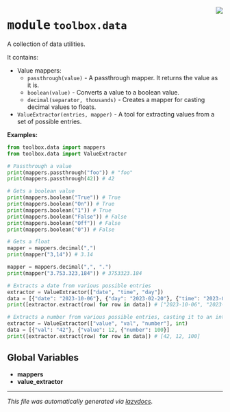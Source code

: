 <!-- markdownlint-disable -->

<a href="../toolbox/data/__init__.py#L0"><img align="right" style="float:right;" src="https://img.shields.io/badge/-source-cccccc?style=flat-square"></a>

# <kbd>module</kbd> `toolbox.data`
A collection of data utilities. 

It contains: 
- Value mappers: 
    - `passthrough(value)` - A passthrough mapper. It returns the value as it is. 
    - `boolean(value)` - Converts a value to a boolean value. 
    - `decimal(separator, thousands)` - Creates a mapper for casting decimal values to floats. 
- `ValueExtractor(entries, mapper)` - A tool for extracting values from a set of possible entries. 



**Examples:**
 ```python
from toolbox.data import mappers
from toolbox.data import ValueExtractor

# Passthrough a value
print(mappers.passthrough("foo")) # "foo"
print(mappers.passthrough(42)) # 42

# Gets a boolean value
print(mappers.boolean("True")) # True
print(mappers.boolean("On")) # True
print(mappers.boolean("1")) # True
print(mappers.boolean("False")) # False
print(mappers.boolean("Off")) # False
print(mappers.boolean("0")) # False

# Gets a float
mapper = mappers.decimal(",")
print(mapper("3,14")) # 3.14

mapper = mappers.decimal(",", ".")
print(mapper("3.753.323,184")) # 3753323.184

# Extracts a date from various possible entries
extractor = ValueExtractor(["date", "time", "day"])
data = [{"date": "2023-10-06"}, {"day": "2023-02-20"}, {"time": "2023-06-12"}]
print([extractor.extract(row) for row in data]) # ["2023-10-06", "2023-02-20", "2023-06-12"]

# Extracts a number from various possible entries, casting it to an integer
extractor = ValueExtractor(["value", "val", "number"], int)
data = [{"val": "42"}, {"value": 12, {"number": 100}]
print([extractor.extract(row) for row in data]) # [42, 12, 100]
``` 

**Global Variables**
---------------
- **mappers**
- **value_extractor**




---

_This file was automatically generated via [lazydocs](https://github.com/ml-tooling/lazydocs)._
